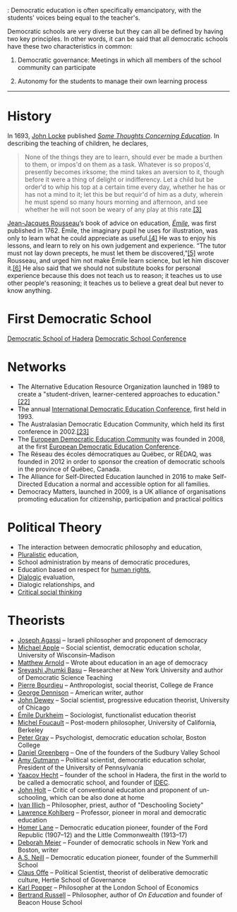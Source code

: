 : Democratic education is often specifically emancipatory, with the students' voices being equal to the teacher's.

Democratic schools are very diverse but they can all be defined by having two key principles. In other words, it can be said that all democratic schools have these two characteristics in common:

1. Democratic governance: Meetings in which all members of the school community can participate

2. Autonomy for the students to manage their own learning process

---

# History

In 1693, [John Locke](https://en.wikipedia.org/wiki/John_Locke "John Locke") published _[Some Thoughts Concerning Education](https://en.wikipedia.org/wiki/Some_Thoughts_Concerning_Education "Some Thoughts Concerning Education")_. In describing the teaching of children, he declares,

> None of the things they are to learn, should ever be made a burthen to them, or impos'd on them as a task. Whatever is so propos'd, presently becomes irksome; the mind takes an aversion to it, though before it were a thing of delight or indifferency. Let a child but be order'd to whip his top at a certain time every day, whether he has or has not a mind to it; let this be but requir'd of him as a duty, wherein he must spend so many hours morning and afternoon, and see whether he will not soon be weary of any play at this rate.[[3]](https://en.wikipedia.org/wiki/Democratic_education#cite_note-3)

[Jean-Jacques Rousseau](https://en.wikipedia.org/wiki/Jean-Jacques_Rousseau "Jean-Jacques Rousseau")’s book of advice on education, _[Émile](https://en.wikipedia.org/wiki/Emile,_or_On_Education "Emile, or On Education")_, was first published in 1762. Émile, the imaginary pupil he uses for illustration, was only to learn what he could appreciate as useful.[[4]](https://en.wikipedia.org/wiki/Democratic_education#cite_note-4) He was to enjoy his lessons, and learn to rely on his own judgement and experience. “The tutor must not lay down precepts, he must let them be discovered,”[[5]](https://en.wikipedia.org/wiki/Democratic_education#cite_note-5) wrote Rousseau, and urged him not make Émile learn science, but let him discover it.[[6]](https://en.wikipedia.org/wiki/Democratic_education#cite_note-6) He also said that we should not substitute books for personal experience because this does not teach us to reason; it teaches us to use other people's reasoning; it teaches us to believe a great deal but never to know anything.

# First Democratic School
[Democratic School of Hadera](https://en.wikipedia.org/wiki/Democratic_School_of_Hadera)
[Democratic School Conference](https://en.wikipedia.org/wiki/International_Democratic_Education_Conference)


# Networks
-   The Alternative Education Resource Organization launched in 1989 to create a "student-driven, learner-centered approaches to education."[[22]](https://en.wikipedia.org/wiki/Democratic_education#cite_note-22)
-   The annual [International Democratic Education Conference](https://en.wikipedia.org/wiki/International_Democratic_Education_Conference "International Democratic Education Conference"), first held in 1993.
-   The Australasian Democratic Education Community, which held its first conference in 2002.[[23]](https://en.wikipedia.org/wiki/Democratic_education#cite_note-23)
-   The [European Democratic Education Community](https://en.wikipedia.org/wiki/European_Democratic_Education_Community "European Democratic Education Community") was founded in 2008, at the first [European Democratic Education Conference](https://en.wikipedia.org/wiki/European_Democratic_Education_Conference "European Democratic Education Conference").
-   The Réseau des écoles démocratiques au Québec, or RÉDAQ, was founded in 2012 in order to sponsor the creation of democratic schools in the province of Québec, Canada.
-   The Alliance for Self-Directed Education launched in 2016 to make Self-Directed Education a normal and accessible option for all families.
-   Democracy Matters, launched in 2009, is a UK alliance of organisations promoting education for citizenship, participation and practical politics


# Political Theory 
-   The interaction between democratic philosophy and education,
-   [Pluralistic](https://en.wikipedia.org/wiki/Pluralism_(political_philosophy) "Pluralism (political philosophy)") education,
-   School administration by means of democratic procedures,
-   Education based on respect for [human rights](https://en.wikipedia.org/wiki/Human_rights "Human rights"),
-   [Dialogic](https://en.wikipedia.org/wiki/Dialogic "Dialogic") evaluation,
-   Dialogic relationships, and
-   [Critical social thinking](https://en.wikipedia.org/wiki/Critical_social_thought "Critical social thought")

# Theorists

-   [Joseph Agassi](https://en.wikipedia.org/wiki/Joseph_Agassi "Joseph Agassi") – Israeli philosopher and proponent of democracy
-   [Michael Apple](https://en.wikipedia.org/wiki/Michael_Apple "Michael Apple") – Social scientist, democratic education scholar, University of Wisconsin–Madison
-   [Matthew Arnold](https://en.wikipedia.org/wiki/Matthew_Arnold "Matthew Arnold") – Wrote about education in an age of democracy
-   [Sreyashi Jhumki Basu](https://en.wikipedia.org/wiki/Sreyashi_Jhumki_Basu "Sreyashi Jhumki Basu") – Researcher at New York University and author of Democratic Science Teaching
-   [Pierre Bourdieu](https://en.wikipedia.org/wiki/Pierre_Bourdieu "Pierre Bourdieu") – Anthropologist, social theorist, College de France
-   [George Dennison](https://en.wikipedia.org/wiki/George_Dennison "George Dennison") – American writer, author
-   [John Dewey](https://en.wikipedia.org/wiki/John_Dewey "John Dewey") – Social scientist, progressive education theorist, University of Chicago
-   [Émile Durkheim](https://en.wikipedia.org/wiki/%C3%89mile_Durkheim "Émile Durkheim") – Sociologist, functionalist education theorist
-   [Michel Foucault](https://en.wikipedia.org/wiki/Michel_Foucault "Michel Foucault") – Post-modern philosopher, University of California, Berkeley
-   [Peter Gray](https://en.wikipedia.org/wiki/Peter_Gray_(psychologist) "Peter Gray (psychologist)") – Psychologist, democratic education scholar, Boston College
-   [Daniel Greenberg](https://en.wikipedia.org/wiki/Daniel_Greenberg_(educator) "Daniel Greenberg (educator)") – One of the founders of the Sudbury Valley School
-   [Amy Gutmann](https://en.wikipedia.org/wiki/Amy_Gutmann "Amy Gutmann") – Political scientist, democratic education scholar, President of the University of Pennsylvania
-   [Yaacov Hecht](https://en.wikipedia.org/wiki/Yaacov_Hecht "Yaacov Hecht") – founder of the school in Hadera, the first in the world to be called a democratic school, and founder of [IDEC](https://en.wikipedia.org/wiki/International_Democratic_Education_Conference "International Democratic Education Conference").
-   [John Holt](https://en.wikipedia.org/wiki/John_Holt_(educator) "John Holt (educator)") – Critic of conventional education and proponent of un-schooling, which can be also done at home
-   [Ivan Illich](https://en.wikipedia.org/wiki/Ivan_Illich "Ivan Illich") – Philosopher, priest, author of "Deschooling Society"
-   [Lawrence Kohlberg](https://en.wikipedia.org/wiki/Lawrence_Kohlberg "Lawrence Kohlberg") – Professor, pioneer in moral and democratic education
-   [Homer Lane](https://en.wikipedia.org/wiki/Homer_Lane "Homer Lane") – Democratic education pioneer, founder of the Ford Republic (1907–12) and the Little Commonwealth (1913–17)
-   [Deborah Meier](https://en.wikipedia.org/wiki/Deborah_Meier "Deborah Meier") – Founder of democratic schools in New York and Boston, writer
-   [A.S. Neill](https://en.wikipedia.org/wiki/A.S._Neill "A.S. Neill") – Democratic education pioneer, founder of the Summerhill School
-   [Claus Offe](https://en.wikipedia.org/wiki/Claus_Offe "Claus Offe") – Political Scientist, theorist of deliberative democratic culture, Hertie School of Governance
-   [Karl Popper](https://en.wikipedia.org/wiki/Karl_Popper "Karl Popper") – Philosopher at the London School of Economics
-   [Bertrand Russell](https://en.wikipedia.org/wiki/Bertrand_Russell "Bertrand Russell") – Philosopher, author of _On Education_ and founder of Beacon House School